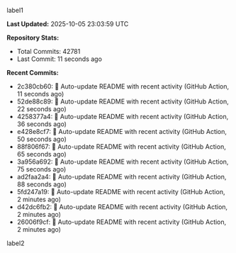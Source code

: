 
label1 
<!-- ACTIVITY_START -->
**Last Updated:** 2025-10-05 23:03:59 UTC

**Repository Stats:**
- Total Commits: 42781
- Last Commit: 11 seconds ago

**Recent Commits:**
- 2c380cb60: 🤖 Auto-update README with recent activity (GitHub Action, 11 seconds ago)
- 52de88c89: 🤖 Auto-update README with recent activity (GitHub Action, 22 seconds ago)
- 4258377a4: 🤖 Auto-update README with recent activity (GitHub Action, 36 seconds ago)
- e428e8cf7: 🤖 Auto-update README with recent activity (GitHub Action, 50 seconds ago)
- 88f806f67: 🤖 Auto-update README with recent activity (GitHub Action, 65 seconds ago)
- 3a956a692: 🤖 Auto-update README with recent activity (GitHub Action, 75 seconds ago)
- ad2faa2a4: 🤖 Auto-update README with recent activity (GitHub Action, 88 seconds ago)
- 5fd247a19: 🤖 Auto-update README with recent activity (GitHub Action, 2 minutes ago)
- d42dc6fb2: 🤖 Auto-update README with recent activity (GitHub Action, 2 minutes ago)
- 26006f9cf: 🤖 Auto-update README with recent activity (GitHub Action, 2 minutes ago)
<!-- ACTIVITY_END -->

label2
